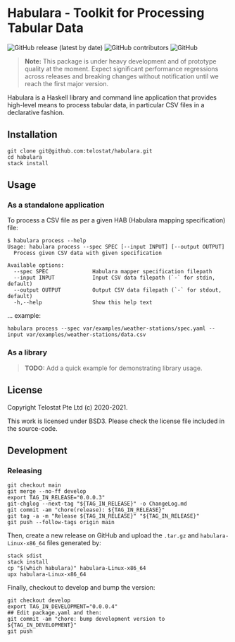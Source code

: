 # Habulara - Toolkit for Processing Tabular Data

![GitHub release (latest by date)](https://img.shields.io/github/v/release/telostat/habulara)
![GitHub contributors](https://img.shields.io/github/contributors/telostat/habulara)
![GitHub](https://img.shields.io/github/license/telostat/habulara)

> **Note:** This package is under heavy development and of prototype
> quality at the moment. Expect significant performance regressions
> across releases and breaking changes without notification until we
> reach the first major version.

Habulara is a Haskell library and command line application that
provides high-level means to process tabular data, in particular CSV
files in a declarative fashion.

## Installation

```
git clone git@github.com:telostat/habulara.git
cd habulara
stack install
```

## Usage

### As a standalone application

To process a CSV file as per a given HAB (Habulara mapping
specification) file:

```
$ habulara process --help
Usage: habulara process --spec SPEC [--input INPUT] [--output OUTPUT]
  Process given CSV data with given specification

Available options:
  --spec SPEC              Habulara mapper specification filepath
  --input INPUT            Input CSV data filepath (`-` for stdin, default)
  --output OUTPUT          Output CSV data filepath (`-` for stdout, default)
  -h,--help                Show this help text
```

... example:

```
habulara process --spec var/examples/weather-stations/spec.yaml --input var/examples/weather-stations/data.csv
```

### As a library

> **TODO:** Add a quick example for demonstrating library usage.

## License

Copyright Telostat Pte Ltd (c) 2020-2021.

This work is licensed under BSD3. Please check the license file
included in the source-code.

## Development

### Releasing

```
git checkout main
git merge --no-ff develop
export TAG_IN_RELEASE="0.0.0.3"
git-chglog --next-tag "${TAG_IN_RELEASE}" -o ChangeLog.md
git commit -am "chore(release): ${TAG_IN_RELEASE}"
git tag -a -m "Release ${TAG_IN_RELEASE}" "${TAG_IN_RELEASE}"
git push --follow-tags origin main
```

Then, create a new release on GitHub and upload the `.tar.gz` and `habulara-Linux-x86_64` files generated by:

```
stack sdist
stack install
cp "$(which habulara)" habulara-Linux-x86_64
upx habulara-Linux-x86_64
```

Finally, checkout to develop and bump the version:

```
git checkout develop
export TAG_IN_DEVELOPMENT="0.0.0.4"
## Edit package.yaml and then:
git commit -am "chore: bump development version to ${TAG_IN_DEVELOPMENT}"
git push
```
